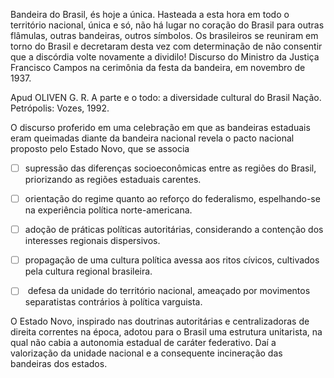 

Bandeira do Brasil, és hoje a única. Hasteada a esta hora em todo o território nacional, única e só, não há lugar no coração do Brasil para outras flâmulas, outras bandeiras, outros símbolos. Os brasileiros se reuniram em torno do Brasil e decretaram desta vez com determinação de não consentir que a discórdia volte novamente a dividilo! Discurso do Ministro da Justiça Francisco Campos na cerimônia da festa da bandeira, em novembro de 1937.

Apud OLIVEN G. R. A parte e o todo: a diversidade cultural do Brasil Nação. Petrópolis: Vozes, 1992.

O discurso proferido em uma celebração em que as bandeiras estaduais eram queimadas diante da bandeira nacional revela o pacto nacional proposto pelo Estado Novo, que se associa



- [ ] supressão das diferenças socioeconômicas entre as regiões do Brasil, priorizando as regiões estaduais carentes.
- [ ] orientação do regime quanto ao reforço do federalismo, espelhando-se na experiência política norte-americana.
- [ ] adoção de práticas políticas autoritárias, considerando a contenção dos interesses regionais dispersivos.
- [ ] propagação de uma cultura política avessa aos ritos cívicos, cultivados pela cultura regional brasileira.
- [ ]  defesa da unidade do território nacional, ameaçado por movimentos separatistas contrários à política varguista.  


O Estado Novo, inspirado nas doutrinas autoritárias e centralizadoras de direita correntes na época, adotou para o Brasil uma estrutura unitarista, na qual não cabia a autonomia estadual de caráter federativo. Daí a valorização da unidade nacional e a consequente incineração das bandeiras dos estados.
